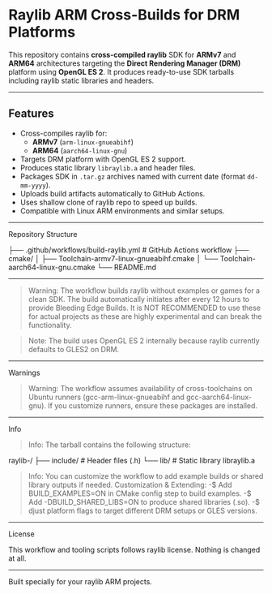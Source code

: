 # Raylib ARM Cross-Builds for DRM Platforms

This repository contains **cross-compiled raylib** SDK for **ARMv7** and **ARM64** architectures targeting the **Direct Rendering Manager (DRM)** platform using **OpenGL ES 2**. It produces ready-to-use SDK tarballs including raylib static libraries and headers.

---

## Features

- Cross-compiles raylib for:
  - **ARMv7** (`arm-linux-gnueabihf`)
  - **ARM64** (`aarch64-linux-gnu`)
- Targets DRM platform with OpenGL ES 2 support.
- Produces static library `libraylib.a` and header files.
- Packages SDK in `.tar.gz` archives named with current date (format `dd-mm-yyyy`).
- Uploads build artifacts automatically to GitHub Actions.
- Uses shallow clone of raylib repo to speed up builds.
- Compatible with Linux ARM environments and similar setups.



---

Repository Structure

├── .github/workflows/build-raylib.yml      # GitHub Actions workflow
├── cmake/
│   ├── Toolchain-armv7-linux-gnueabihf.cmake
│   └── Toolchain-aarch64-linux-gnu.cmake
└── README.md


---

> Warning: The workflow builds raylib without examples or games for a clean SDK. The build automatically initiates after every 12 hours to provide Bleeding Edge Builds. It is NOT RECOMMENDED to use these for actual projects as these are highly experimental and can break the functionality.

> Note: The build uses OpenGL ES 2 internally because raylib currently defaults to GLES2 on DRM.




---

Warnings

> Warning: The workflow assumes availability of cross-toolchains on Ubuntu runners (gcc-arm-linux-gnueabihf and gcc-aarch64-linux-gnu). If you customize runners, ensure these packages are installed.


---

Info

> Info: The tarball contains the following structure:

raylib-<arch>/
├── include/    # Header files (.h)
└── lib/        # Static library libraylib.a



> Info: You can customize the workflow to add example builds or shared library outputs if needed. 
Customization & Extending:
-$ Add BUILD_EXAMPLES=ON in CMake config step to build examples.
-$ Add -DBUILD_SHARED_LIBS=ON to produce shared libraries (.so).
-$ djust platform flags to target different DRM setups or GLES versions.

---

License

This workflow and tooling scripts follows raylib license. Nothing is changed at all.

---

Built specially for your raylib ARM projects.
